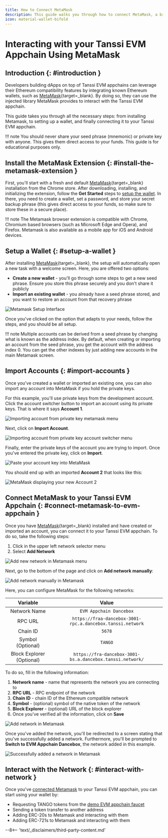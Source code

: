 ```yaml
---
title: How to Connect MetaMask
description: This guide walks you through how to connect MetaMask, a browser-based Ethereum wallet, to your Tanssi EVM appchain and how to transfer funds.
icon: material-wallet-bifold
---
```


# Interacting with your Tanssi EVM Appchain Using MetaMask

## Introduction {: #introduction }

Developers building dApps on top of Tanssi EVM appchains can leverage their Ethereum compatibility features by integrating known Ethereum wallets, such as [MetaMask](https://metamask.io){target=\_blank}. By doing so, they can use the injected library MetaMask provides to interact with the Tanssi EVM appchain.

This guide takes you through all the necessary steps: from installing Metamask, to setting up a wallet, and finally connecting it to your Tanssi EVM appchain.

!!! note
    You should never share your seed phrase (mnemonic) or private key with anyone. This gives them direct access to your funds. This guide is for educational purposes only.

## Install the MetaMask Extension {: #install-the-metamask-extension }

First, you'll start with a fresh and default [MetaMask](https://metamask.io){target=\_blank} installation from the Chrome store. After downloading, installing, and initializing the extension, follow the **Get Started** steps to [setup the wallet](#setup-a-wallet). In there, you need to create a wallet, set a password, and store your secret backup phrase (this gives direct access to your funds, so make sure to store these in a secure place).

!!! note
    The Metamask browser extension is compatible with Chrome, Chromium based browsers (such as Microsoft Edge and Opera), and Firefox. Metamask is also available as a mobile app for iOS and Android devices.

## Setup a Wallet {: #setup-a-wallet }

After installing [MetaMask](https://metamask.io){target=\_blank}, the setup will automatically open a new task with a welcome screen. Here, you are offered two options:

- **Create a new wallet** - you'll go through some steps to get a new seed phrase. Ensure you store this phrase securely and you don't share it publicly
- **Import an existing wallet** - you already have a seed phrase stored, and you want to restore an account from that recovery phrase

![Metamask Setup Interface](/images/builders/toolkit/ethereum-api/wallets/metamask/metamask-1.webp)

Once you've clicked on the option that adapts to your needs, follow the steps, and you should be all setup.

!!! note
    Multiple accounts can be derived from a seed phrase by changing what is known as the address index. By default, when creating or importing an account from the seed phrase, you get the account with the address index 0. You can get the other indexes by just adding new accounts in the main Metamask screen.

## Import Accounts {: #import-accounts }

Once you've created a wallet or imported an existing one, you can also import any account into MetaMask if you hold the private keys.

For this example, you'll use private keys from the development account. Click the account switcher button to import an account using its private keys. That is where it says **Account 1**.

![Importing account from private key metamask menu](/images/builders/toolkit/ethereum-api/wallets/metamask/metamask-2.webp)

Next, click on **Import Account**.

![Importing account from private key account switcher menu](/images/builders/toolkit/ethereum-api/wallets/metamask/metamask-3.webp)

Finally, enter the private keys of the account you are trying to import. Once you've entered the private key, click on **Import**.

![Paste your account key into MetaMask](/images/builders/toolkit/ethereum-api/wallets/metamask/metamask-4.webp)

You should end up with an imported **Account 2** that looks like this:

![MetaMask displaying your new Account 2](/images/builders/toolkit/ethereum-api/wallets/metamask/metamask-5.webp)

## Connect MetaMask to your Tanssi EVM Appchain {: #connect-metamask-to-evm-appchain }

Once you have [MetaMask](https://metamask.io){target=\_blank} installed and have created or imported an account, you can connect it to your Tanssi EVM appchain. To do so, take the following steps:

1. Click in the upper left network selector menu
2. Select **Add Network**

![Add new network in Metamask menu](/images/builders/toolkit/ethereum-api/wallets/metamask/metamask-6.webp)

Next, go to the bottom of the page and click on **Add network manually**:

![Add network manually in Metamask](/images/builders/toolkit/ethereum-api/wallets/metamask/metamask-7.webp)

Here, you can configure MetaMask for the following networks:

|         Variable          |                           Value                            |
|:-------------------------:|:----------------------------------------------------------:|
|       Network Name        |                  `EVM Appchain Dancebox`                   |
|          RPC URL          | `https://fraa-dancebox-3001-rpc.a.dancebox.tanssi.network` |
|         Chain ID          |                           `5678`                           |
|     Symbol (Optional)     |                          `TANGO`                           |
| Block Explorer (Optional) | `https://fra-dancebox-3001-bs.a.dancebox.tanssi.network/`  |

To do so, fill in the following information:

1. **Network name** - name that represents the network you are connecting to
2. **RPC URL** - RPC endpoint of the network
3. **Chain ID** - chain ID of the Ethereum compatible network
4. **Symbol** - (optional) symbol of the native token of the network
5. **Block Explorer** - (optional) URL of the block explorer
6. Once you've verified all the information, click on **Save**

![Add network in Metamask](/images/builders/toolkit/ethereum-api/wallets/metamask/metamask-8.webp)

Once you've added the network, you'll be redirected to a screen stating that you've successfully added a network. Furthermore, you'll be prompted to **Switch to EVM Appchain Dancebox**, the network added in this example.

![Successfully added a network in Metamask](/images/builders/toolkit/ethereum-api/wallets/metamask/metamask-9.webp)

## Interact with the Network {: #interact-with-network }

Once you've [connected Metamask](#connect-metamask-to-evm-appchain) to your Tanssi EVM appchain, you can start using your wallet by:

- Requesting TANGO tokens from the [demo EVM appchain faucet](/builders/tanssi-network/testnet/demo-evm-appchain/#faucet)
- Sending a token transfer to another address
- Adding ERC-20s to Metamask and interacting with them
- Adding ERC-721s to Metamask and interacting with them

--8<-- 'text/_disclaimers/third-party-content.md'
